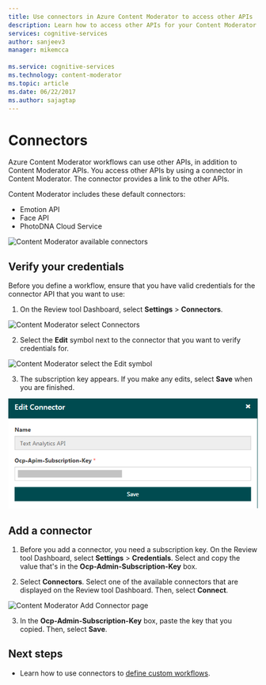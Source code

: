```yaml
---
title: Use connectors in Azure Content Moderator to access other APIs | Microsoft Docs
description: Learn how to access other APIs for your Content Moderator workflows by using connectors.
services: cognitive-services
author: sanjeev3
manager: mikemcca

ms.service: cognitive-services
ms.technology: content-moderator
ms.topic: article
ms.date: 06/22/2017
ms.author: sajagtap
---
```


# Connectors

Azure Content Moderator workflows can use other APIs, in addition to Content Moderator APIs. You access other APIs by using a connector in Content Moderator. The connector provides a link to the other APIs.

Content Moderator includes these default connectors:

* Emotion API
* Face API
* PhotoDNA Cloud Service

![Content Moderator available connectors](images/connectors-1.png)

## Verify your credentials 

Before you define a workflow, ensure that you have valid credentials for the connector API that you want to use:

1.	On the Review tool Dashboard, select **Settings** > **Connectors**.

  ![Content Moderator select Connectors](images/connectors-2.png)

2.	Select the **Edit** symbol next to the connector that you want to verify credentials for.

  ![Content Moderator select the Edit symbol](images/connectors-3.png)

3.	The subscription key appears. If you make any edits, select **Save** when you are finished.

  ![Content Moderator Edit Connectors page](images/connectors-4-1.png)
 
## Add a connector

1.	Before you add a connector, you need a subscription key. On the Review tool Dashboard, select **Settings** > **Credentials**. Select and copy the value that's in the **Ocp-Admin-Subscription-Key** box.

2.	Select **Connectors**. Select one of the available connectors that are displayed on the Review tool Dashboard. Then, select **Connect**. 

  ![Content Moderator Add Connector page](images/connectors-5.png)

3.	In the **Ocp-Admin-Subscription-Key** box, paste the key that you copied. Then, select **Save**.

## Next steps

* Learn how to use connectors to [define custom workflows](workflows.md).
